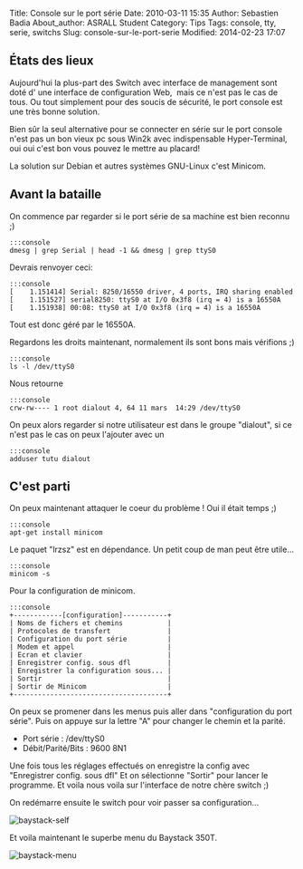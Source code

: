 Title: Console sur le port série
Date: 2010-03-11 15:35
Author: Sebastien Badia
About_author: ASRALL Student
Category: Tips
Tags: console, tty, serie, switchs
Slug: console-sur-le-port-serie
Modified: 2014-02-23 17:07

## États des lieux

Aujourd'hui la plus-part des Switch avec interface de management sont doté d' une interface de configuration Web,  mais ce n'est pas le cas de tous. Ou tout simplement pour des soucis de sécurité, le port console est une très bonne solution.

Bien sûr la seul alternative pour se connecter en série sur le port console n'est pas un bon vieux pc sous Win2k avec indispensable Hyper-Terminal, oui oui c'est bon vous pouvez le mettre au placard!

La solution sur Debian et autres systèmes GNU-Linux c'est Minicom.

## Avant la bataille

On commence par regarder si le port série de sa machine est bien reconnu ;)

    :::console
    dmesg | grep Serial | head -1 && dmesg | grep ttyS0

Devrais renvoyer ceci:

    :::console
    [    1.151414] Serial: 8250/16550 driver, 4 ports, IRQ sharing enabled
    [    1.151527] serial8250: ttyS0 at I/O 0x3f8 (irq = 4) is a 16550A
    [    1.151938] 00:08: ttyS0 at I/O 0x3f8 (irq = 4) is a 16550A

Tout est donc géré par le 16550A.

Regardons les droits maintenant, normalement ils sont bons mais vérifions ;)

    :::console
    ls -l /dev/ttyS0

Nous retourne

    :::console
    crw-rw---- 1 root dialout 4, 64 11 mars  14:29 /dev/ttyS0

On peux alors regarder si notre utilisateur est dans le groupe "dialout", si ce n'est pas le cas on peux l'ajouter avec un

    :::console
    adduser tutu dialout

## C'est parti

On peux maintenant attaquer le coeur du problème ! Oui il était temps ;)

    :::console
    apt-get install minicom

Le paquet "lrzsz" est en dépendance. Un petit coup de man peut être utile...

    :::console
    minicom -s

Pour la configuration de minicom.

    :::console
    +------------[configuration]-----------+
    | Noms de fichers et chemins           |
    | Protocoles de transfert              |
    | Configuration du port série          |
    | Modem et appel                       |
    | Ecran et clavier                     |
    | Enregistrer config. sous dfl         |
    | Enregistrer la configuration sous... |
    | Sortir                               |
    | Sortir de Minicom                    |
    +--------------------------------------+

On peux se promener dans les menus puis aller dans "configuration du port série". Puis on appuye sur la lettre "A" pour changer le chemin et la parité.

* Port série : /dev/ttyS0
* Débit/Parité/Bits : 9600 8N1

Une fois tous les réglages effectués on enregistre la config avec "Enregistrer config. sous dfl" Et on sélectionne "Sortir" pour lancer le programme. Et voila nous voila sur l'interface de notre chère switch ;)

On redémarre ensuite le switch pour voir passer sa configuration...

![baystack-self]({static}/images/baystack-Self.png)

Et voila maintenant le superbe menu du Baystack 350T.

![baystack-menu]({static}/images/baystack-Menu.png)

